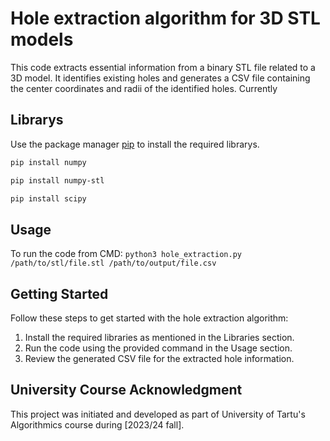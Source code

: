 # Hole extraction algorithm for 3D STL models

This code extracts essential information from a binary STL file related to a 3D model. It identifies existing holes and generates a CSV file containing the center coordinates and radii of the identified holes. Currently


## Librarys

Use the package manager [pip](https://pip.pypa.io/en/stable/) to install the required librarys.


```bash
pip install numpy
```
```bash
pip install numpy-stl
```
```bash
pip install scipy
```

## Usage

To run the code from CMD: ```python3 hole_extraction.py /path/to/stl/file.stl /path/to/output/file.csv```


## Getting Started

Follow these steps to get started with the hole extraction algorithm:

1. Install the required libraries as mentioned in the Libraries section.
2. Run the code using the provided command in the Usage section.
3. Review the generated CSV file for the extracted hole information.


## University Course Acknowledgment

This project was initiated and developed as part of University of Tartu's Algorithmics course during [2023/24 fall].
